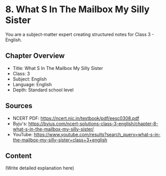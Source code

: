 # 8. What S In The Mailbox My Silly Sister

You are a subject-matter expert creating structured notes for Class 3 - English.

## Chapter Overview
- Title: What S In The Mailbox My Silly Sister
- Class: 3
- Subject: English
- Language: English
- Depth: Standard school level

## Sources
- NCERT PDF: https://ncert.nic.in/textbook/pdf/eesc0308.pdf
- Byju's: https://byjus.com/ncert-solutions-class-3-english/chapter-8-what-s-in-the-mailbox-my-silly-sister/
- YouTube: https://www.youtube.com/results?search_query=what-s-in-the-mailbox-my-silly-sister+class+3+english

## Content
(Write detailed explanation here)

